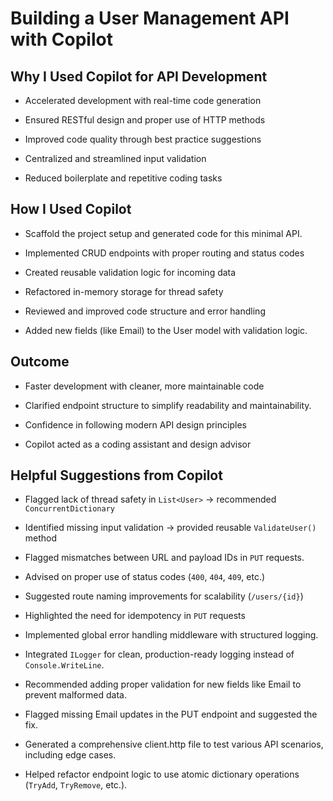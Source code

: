 # Building a User Management API with Copilot

## Why I Used Copilot for API Development

- Accelerated development with real-time code generation

- Ensured RESTful design and proper use of HTTP methods

- Improved code quality through best practice suggestions

- Centralized and streamlined input validation

- Reduced boilerplate and repetitive coding tasks

## How I Used Copilot

- Scaffold the project setup and generated code for this minimal API.

- Implemented CRUD endpoints with proper routing and status codes

- Created reusable validation logic for incoming data

- Refactored in-memory storage for thread safety

- Reviewed and improved code structure and error handling

- Added new fields (like Email) to the User model with validation logic.

## Outcome

- Faster development with cleaner, more maintainable code

- Clarified endpoint structure to simplify readability and maintainability.

- Confidence in following modern API design principles

- Copilot acted as a coding assistant and design advisor

## Helpful Suggestions from Copilot

- Flagged lack of thread safety in  `List<User>`  → recommended  `ConcurrentDictionary`

- Identified missing input validation → provided reusable `ValidateUser()`  method

- Flagged mismatches between URL and payload IDs in `PUT` requests.

- Advised on proper use of status codes (`400`,  `404`,  `409`, etc.)

- Suggested route naming improvements for scalability (`/users/{id}`)

- Highlighted the need for idempotency in  `PUT`  requests

- Implemented global error handling middleware with structured logging.

- Integrated `ILogger` for clean, production-ready logging instead of `Console.WriteLine`.

- Recommended adding proper validation for new fields like Email to prevent malformed data.

- Flagged missing Email updates in the PUT endpoint and suggested the fix.

- Generated a comprehensive client.http file to test various API scenarios, including edge cases.

- Helped refactor endpoint logic to use atomic dictionary operations (`TryAdd`, `TryRemove`, etc.).
